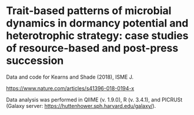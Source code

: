 # Trait-based patterns of microbial dynamics in dormancy potential and heterotrophic strategy: case studies of resource-based and post-press succession

Data and code for Kearns and Shade (2018), ISME J. 

https://www.nature.com/articles/s41396-018-0194-x

Data analysis was performed in QIIME (v. 1.9.0), R (v. 3.4.1), and PICRUSt (Galaxy server: https://huttenhower.sph.harvard.edu/galaxy/).

